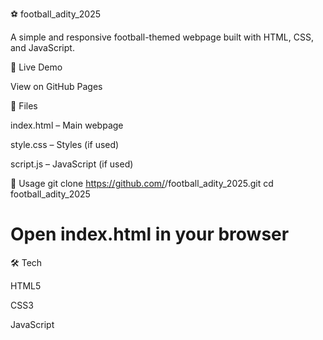 ⚽ football_adity_2025

A simple and responsive football-themed webpage built with HTML, CSS, and JavaScript.

🚀 Live Demo

View on GitHub Pages

📁 Files

index.html – Main webpage

style.css – Styles (if used)

script.js – JavaScript (if used)

📌 Usage
git clone https://github.com/<your-username>/football_adity_2025.git
cd football_adity_2025
# Open index.html in your browser

🛠 Tech

HTML5

CSS3

JavaScript

